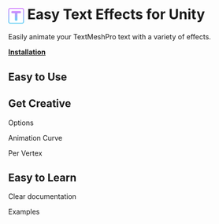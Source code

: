 <h1>
    <img src="Editor/Icons/TextEffect.png" alt="Icon" width="32" style="vertical-align: middle;"> 
    Easy Text Effects for Unity
</h1>

Easily animate your TextMeshPro text with a variety of effects.

[**Installation**](Documentation/Documentation.md#installation)

## Easy to Use

## Get Creative

Options

Animation Curve

Per Vertex

## Easy to Learn

Clear documentation

Examples
